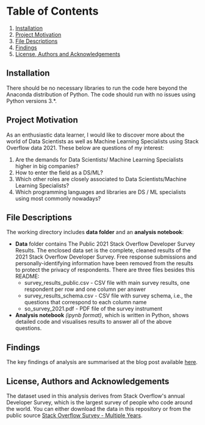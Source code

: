 # Table of Contents
1. [Installation](#Installation)
2. [Project Motivation](#project-motivation)
3. [File Descriptions](#file-descriptions)
4. [Findings](#findings)
5. [License, Authors and Acknowledgements](#license-authors-and-acknowledgements)


## Installation
There should be no necessary libraries to run the code here beyond the Anaconda distribution of Python. The code should run with no issues using Python versions 3.*.

## Project Motivation
As an enthusiastic data learner, I would like to discover more about the world of Data Scientists as well as Machine Learning Specialists using Stack Overflow data 2021. These below are questions of my interest:
1. Are the demands for Data Scientists/ Machine Learning Specialists higher in big companies? 
2. How to enter the field as a DS/ML?
3. Which other roles are closely associated to Data Scientists/Machine Learning Specialists?
4. Which programming languages and libraries are DS / ML specialists using most commonly nowadays?


## File Descriptions
The working directory includes **data folder** and an **analysis notebook**:
- **Data** folder contains The Public 2021 Stack Overflow Developer Survey Results. The enclosed data set is the complete, cleaned results of the 2021 Stack Overflow Developer Survey. Free response submissions and personally-identifying information have been removed from the results to protect the privacy of respondents. There are three files besides this README:
  - survey_results_public.csv - CSV file with main survey results, one respondent per row and one column per answer
  - survey_results_schema.csv - CSV file with survey schema, i.e., the questions that correspond to each column name
  - so_survey_2021.pdf - PDF file of the survey instrument
- **Analysis notebook** _(ipynb format)_, which is written in Python, shows detailed code and visualises results to answer all of the above questions.

## Findings
The key findings of analysis are summarised at the blog post available [here](https://khoale93.wordpress.com/2022/02/25/are-you-a-good-fit-for-a-data-science-role/).

## License, Authors and Acknowledgements
The dataset used in this analysis derives from Stack Overflow's annual Developer Survey, which is the largest survey of people who code around the world. You can either download the data in this repository or from the public source [Stack Overflow Survey - Multiple Years](https://insights.stackoverflow.com/survey).




